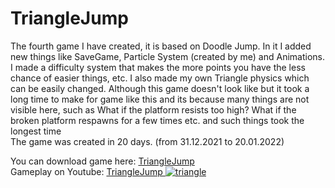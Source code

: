 # TriangleJump
The fourth game I have created, it is based on Doodle Jump. In it I added new things like SaveGame, Particle System (created by me) and Animations. I made a difficulty system that makes the more points you have the less chance of easier things, etc. I also made my own Triangle physics which can be easily changed. Although this game doesn't look like but it took a long time to make for game like this and its because many things are not visible here, such as What if the platform resists too high? What if the broken platform respawns for a few times etc. and such things took the longest time
<br/>The game was created in 20 days. (from 31.12.2021 to 20.01.2022)

You can download game here: <a href="https://drive.google.com/file/d/1K6-1dxbkpux4GAC4JbbXNYJssdQ7LEZh/view?usp=share_link"> TriangleJump </a> <br/>
Gameplay on Youtube: <a href="https://youtu.be/x_3uED1JRGU" target="_blank">  TriangleJump
![triangle](https://user-images.githubusercontent.com/131354098/233382823-f151c462-d80a-44ee-b4a0-fbb303422dfa.jpg)
</a>
